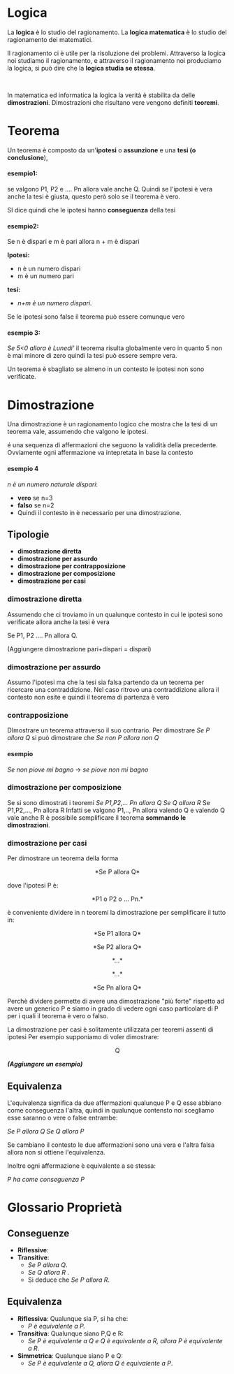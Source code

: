 # Logica

La **logica** è lo studio del ragionamento.
La **logica matematica** è lo studio del ragionamento dei matematici.

Il ragionamento ci è utile per la risoluzione dei problemi.
Attraverso la logica noi studiamo il ragionamento, e attraverso il ragionamento noi produciamo la logica, si può dire che la **logica studia se stessa**.

<br>

In matematica ed informatica la logica la verità è stabilita da delle **dimostrazioni**.
Dimostrazioni che risultano vere vengono definiti **teoremi**.


# Teorema
Un teorema è composto da un'**ipotesi** o **assunzione** e una **tesi (o conclusione**),

#### esempio1: 
se valgono P1, P2 e .... Pn allora vale anche Q.
Quindi se l'ipotesi è vera anche la tesi è giusta, questo però solo se il teorema è vero.

SI dice quindi che le ipotesi hanno **conseguenza** della tesi

#### esempio2:
Se n è dispari e m è pari allora n + m è dispari

**Ipotesi:**
- n è un numero dispari
- m è un numero pari

**tesi:**
- *n+m è un numero dispari.*


Se le ipotesi sono false il teorema può essere comunque vero
#### esempio 3:
*Se 5<0 allora è Lunedi'*
il teorema risulta globalmente vero in quanto 5 non è mai minore di zero quindi la tesi può essere sempre vera.


Un teorema è sbagliato se almeno in un contesto le ipotesi non sono verificate.


# Dimostrazione

Una dimostrazione è un ragionamento logico che mostra che la tesi di un teorema vale, assumendo che valgono le ipotesi.

é una sequenza di affermazioni che seguono la validità della precedente.
Ovviamente ogni affermazione va intepretata in base la contesto

#### esempio 4

*n è un numero naturale dispari*: 
- **vero** se n=3
- **falso** se n=2
- Quindi il contesto in è necessario per una dimostrazione.


## Tipologie

- **dimostrazione diretta**
- **dimostrazione per assurdo**
- **dimostrazione per contrapposizione**
- **dimostrazione per composizione**
- **dimostrazione per casi**


### dimostrazione diretta 
Assumendo che ci troviamo in un qualunque contesto in cui le ipotesi sono verificate allora anche la tesi è vera

Se P1, P2 .... Pn allora Q.

(Aggiungere dimostrazione pari+dispari = dispari)


### dimostrazione per assurdo
Assumo l'ipotesi ma che la tesi sia falsa partendo da un teorema per ricercare una contraddizione.
Nel caso ritrovo una contraddizione allora il contesto non esite e quindi il teorema di partenza è vero


### contrapposizione
DImostrare un teorema attraverso il suo  contrario.
Per dimostrare *Se P allora Q*
si può dimostrare che *Se non P allora non Q*


#### esempio
*Se non piove mi bagno* ->  *se  piove non mi bagno*


### dimostrazione per composizione

Se si sono dimostrati i teoremi 
*Se P1,P2,... Pn allora Q*
*Se Q allora R*
Se P1,P2,..., Pn allora R
Infatti se valgono P1,.., Pn allora valendo Q e valendo Q vale anche R è possibile semplificare il teorema **sommando le dimostrazioni**.

### dimostrazione per casi 

Per dimostrare un teorema della forma 
<p align=center> *Se P allora Q* <p>
dove l'ipotesi P è:
<p align=center>*P1 o P2 o ... Pn.*</p>
è conveniente dividere in n teoremi la dimostrazione per semplificare il tutto in:
<p align=center> *Se P1 allora Q* <p/>
<p align=center> *Se P2 allora Q* <p/>
<p align=center> *...* <p/>
<p align=center> *...* <p/>
<p align=center> *Se Pn allora Q* <p/>

Perchè dividere permette di avere una dimostrazione "più forte" rispetto ad avere un generico P e siamo in grado di vedere ogni caso particolare di P per i quali il teorema è vero o falso.

La dimostrazione per casi è solitamente utilizzata per teoremi assenti di ipotesi
Per esempio supponiamo di voler dimostrare:
<p align=center> Q </p>

<strong>*(Aggiungere un esempio)* </strong>


## Equivalenza  

L'equivalenza significa da due affermazioni qualunque P e Q esse abbiano come conseguenza l'altra, quindi in qualunque contensto noi scegliamo esse saranno o vere o false entrambe:

*Se P allora Q*
*Se Q allora P*

Se cambiano il contesto le due affermazioni sono una vera e l'altra falsa allora non si ottiene l'equivalenza.

Inoltre ogni affermazione è equivalente a se stessa:

*P ha come conseguenza P*


# Glossario Proprietà

## Conseguenze

- **Riflessive**:
- **Transitive**: 
	- *Se P allora Q*.
	- *Se Q allora R* .
	- Si deduce che *Se P allora R*.

## Equivalenza

- **Riflessiva**: Qualunque sia P, si ha che:
	- *P è equivalente a P.*
- **Transitiva**: Qualunque siano P,Q e R:
	- *Se P è equivalente a Q e Q è equivalente a R, allora P è equivalente a R.*
- **Simmetrica**: Qualunque siano P e Q:
	- *Se P è equivalente a Q, allora Q è equivalente a P*.